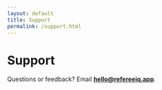 ```yaml
---
layout: default
title: Support
permalink: /support.html
---
```

# Support
Questions or feedback? Email **hello@refereeiq.app**.
